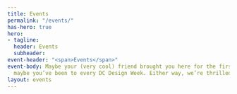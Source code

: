 ```yaml
---
title: Events
permalink: "/events/"
has-hero: true
hero:
- tagline: 
  header: Events
  subheader: 
event-header: "<span>Events</span>"
event-body: Maybe your (very cool) friend brought you here for the first time. Or
  maybe you’ve been to every DC Design Week. Either way, we’re thrilled to have you.
layout: events
---
```


